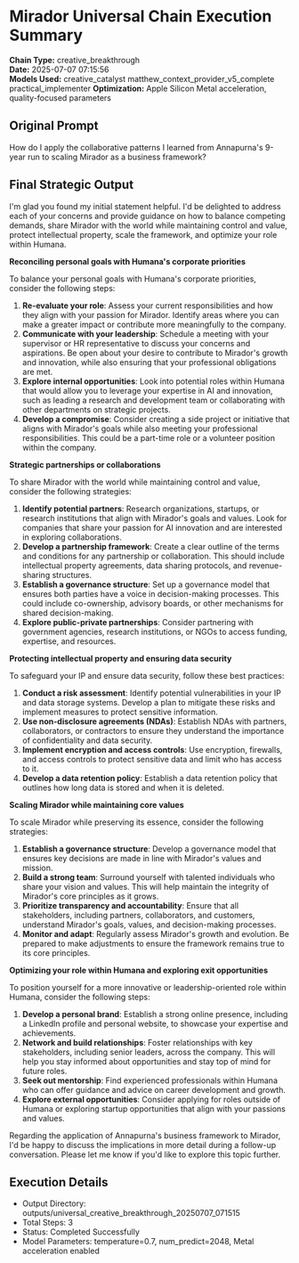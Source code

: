 # Mirador Universal Chain Execution Summary

**Chain Type:** creative_breakthrough  
**Date:** 2025-07-07 07:15:56  
**Models Used:** creative_catalyst matthew_context_provider_v5_complete practical_implementer
**Optimization:** Apple Silicon Metal acceleration, quality-focused parameters

## Original Prompt
How do I apply the collaborative patterns I learned from Annapurna's 9-year run to scaling Mirador as a business framework?

## Final Strategic Output
I'm glad you found my initial statement helpful. I'd be delighted to address each of your concerns and provide guidance on how to balance competing demands, share Mirador with the world while maintaining control and value, protect intellectual property, scale the framework, and optimize your role within Humana.

**Reconciling personal goals with Humana's corporate priorities**

To balance your personal goals with Humana's corporate priorities, consider the following steps:

1. **Re-evaluate your role**: Assess your current responsibilities and how they align with your passion for Mirador. Identify areas where you can make a greater impact or contribute more meaningfully to the company.
2. **Communicate with your leadership**: Schedule a meeting with your supervisor or HR representative to discuss your concerns and aspirations. Be open about your desire to contribute to Mirador's growth and innovation, while also ensuring that your professional obligations are met.
3. **Explore internal opportunities**: Look into potential roles within Humana that would allow you to leverage your expertise in AI and innovation, such as leading a research and development team or collaborating with other departments on strategic projects.
4. **Develop a compromise**: Consider creating a side project or initiative that aligns with Mirador's goals while also meeting your professional responsibilities. This could be a part-time role or a volunteer position within the company.

**Strategic partnerships or collaborations**

To share Mirador with the world while maintaining control and value, consider the following strategies:

1. **Identify potential partners**: Research organizations, startups, or research institutions that align with Mirador's goals and values. Look for companies that share your passion for AI innovation and are interested in exploring collaborations.
2. **Develop a partnership framework**: Create a clear outline of the terms and conditions for any partnership or collaboration. This should include intellectual property agreements, data sharing protocols, and revenue-sharing structures.
3. **Establish a governance structure**: Set up a governance model that ensures both parties have a voice in decision-making processes. This could include co-ownership, advisory boards, or other mechanisms for shared decision-making.
4. **Explore public-private partnerships**: Consider partnering with government agencies, research institutions, or NGOs to access funding, expertise, and resources.

**Protecting intellectual property and ensuring data security**

To safeguard your IP and ensure data security, follow these best practices:

1. **Conduct a risk assessment**: Identify potential vulnerabilities in your IP and data storage systems. Develop a plan to mitigate these risks and implement measures to protect sensitive information.
2. **Use non-disclosure agreements (NDAs)**: Establish NDAs with partners, collaborators, or contractors to ensure they understand the importance of confidentiality and data security.
3. **Implement encryption and access controls**: Use encryption, firewalls, and access controls to protect sensitive data and limit who has access to it.
4. **Develop a data retention policy**: Establish a data retention policy that outlines how long data is stored and when it is deleted.

**Scaling Mirador while maintaining core values**

To scale Mirador while preserving its essence, consider the following strategies:

1. **Establish a governance structure**: Develop a governance model that ensures key decisions are made in line with Mirador's values and mission.
2. **Build a strong team**: Surround yourself with talented individuals who share your vision and values. This will help maintain the integrity of Mirador's core principles as it grows.
3. **Prioritize transparency and accountability**: Ensure that all stakeholders, including partners, collaborators, and customers, understand Mirador's goals, values, and decision-making processes.
4. **Monitor and adapt**: Regularly assess Mirador's growth and evolution. Be prepared to make adjustments to ensure the framework remains true to its core principles.

**Optimizing your role within Humana and exploring exit opportunities**

To position yourself for a more innovative or leadership-oriented role within Humana, consider the following steps:

1. **Develop a personal brand**: Establish a strong online presence, including a LinkedIn profile and personal website, to showcase your expertise and achievements.
2. **Network and build relationships**: Foster relationships with key stakeholders, including senior leaders, across the company. This will help you stay informed about opportunities and stay top of mind for future roles.
3. **Seek out mentorship**: Find experienced professionals within Humana who can offer guidance and advice on career development and growth.
4. **Explore external opportunities**: Consider applying for roles outside of Humana or exploring startup opportunities that align with your passions and values.

Regarding the application of Annapurna's business framework to Mirador, I'd be happy to discuss the implications in more detail during a follow-up conversation. Please let me know if you'd like to explore this topic further.

## Execution Details
- Output Directory: outputs/universal_creative_breakthrough_20250707_071515
- Total Steps: 3
- Status: Completed Successfully
- Model Parameters: temperature=0.7, num_predict=2048, Metal acceleration enabled
